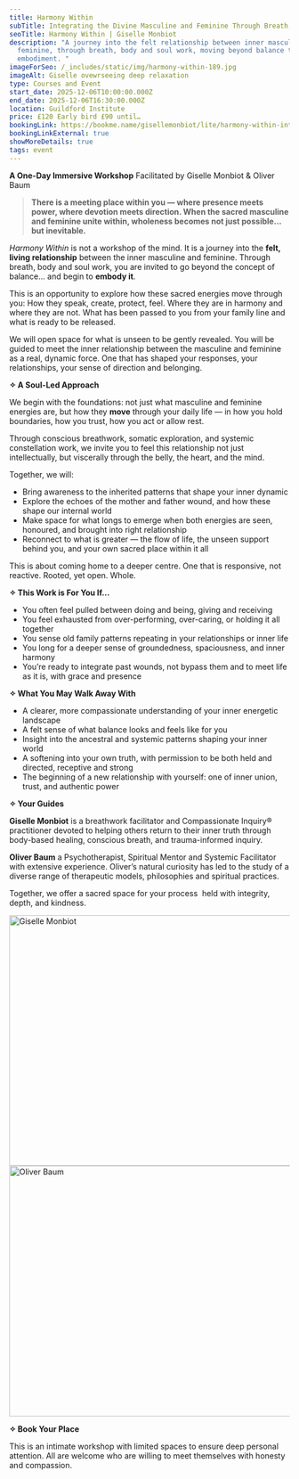 ```yaml
---
title: Harmony Within
subTitle: Integrating the Divine Masculine and Feminine Through Breath, Body & Soul
seoTitle: Harmony Within | Giselle Monbiot
description: "A journey into the felt relationship between inner masculine and
  feminine, through breath, body and soul work, moving beyond balance to
  embodiment. "
imageForSeo: /_includes/static/img/harmony-within-189.jpg
imageAlt: Giselle ovewrseeing deep relaxation
type: Courses and Event
start_date: 2025-12-06T10:00:00.000Z
end_date: 2025-12-06T16:30:00.000Z
location: Guildford Institute
price: £120 Early bird £90 until…
bookingLink: https://bookme.name/gisellemonbiot/lite/harmony-within-integrating-the-divine-masculine-and-feminine-through-breath-body-and-soul
bookingLinkExternal: true
showMoreDetails: true
tags: event
---
```

**A One-Day Immersive Workshop**
Facilitated by Giselle Monbiot & Oliver Baum

> **There is a meeting place within you — where presence meets power, where devotion meets direction. When the sacred masculine and feminine unite within, wholeness becomes not just possible… but inevitable.**

*Harmony Within* is not a workshop of the mind. It is a journey into the **felt, living relationship** between the inner masculine and feminine. Through breath, body and soul work, you are invited to go beyond the concept of balance… and begin to **embody it**.

This is an opportunity to explore how these sacred energies move through you:
How they speak, create, protect, feel.
Where they are in harmony and where they are not.
What has been passed to you from your family line and what is ready to be released.

We will open space for what is unseen to be gently revealed. You will be guided to meet the inner relationship between the masculine and feminine as a real, dynamic force. One that has shaped your responses, your relationships, your sense of direction and belonging.

**✧ A Soul-Led Approach**

We begin with the foundations: not just what masculine and feminine energies are, but how they **move** through your daily life — in how you hold boundaries, how you trust, how you act or allow rest.

Through conscious breathwork, somatic exploration, and systemic constellation work, we invite you to feel this relationship not just intellectually, but viscerally through the belly, the heart, and the mind.

Together, we will:

* Bring awareness to the inherited patterns that shape your inner dynamic
* Explore the echoes of the mother and father wound, and how these shape our internal world
* Make space for what longs to emerge when both energies are seen, honoured, and brought into right relationship
* Reconnect to what is greater — the flow of life, the unseen support behind you, and your own sacred place within it all

This is about coming home to a deeper centre. One that is responsive, not reactive. Rooted, yet open. Whole.

**✧ This Work is For You If…**

* You often feel pulled between doing and being, giving and receiving
* You feel exhausted from over-performing, over-caring, or holding it all together
* You sense old family patterns repeating in your relationships or inner life
* You long for a deeper sense of groundedness, spaciousness, and inner harmony
* You’re ready to integrate past wounds, not bypass them and to meet life as it is, with grace and presence

**✧ What You May Walk Away With**

* A clearer, more compassionate understanding of your inner energetic landscape
* A felt sense of what balance looks and feels like for you
* Insight into the ancestral and systemic patterns shaping your inner world
* A softening into your own truth, with permission to be both held and directed, receptive and strong
* The beginning of a new relationship with yourself: one of inner union, trust, and authentic power

**✧ Your Guides**

**Giselle Monbiot** is a breathwork facilitator and Compassionate Inquiry® practitioner devoted to helping others return to their inner truth through body-based healing, conscious breath, and trauma-informed inquiry.

**Oliver Baum** a Psychotherapist, Spiritual Mentor and Systemic Facilitator with extensive experience. Oliver’s natural curiosity has led to the study of a diverse range of therapeutic models, philosophies and spiritual practices.

Together, we offer a sacred space for your process  held with integrity, depth, and kindness.

<img src="/_includes/static/img/giselle-91.avif" alt="Giselle Monbiot" title="Giselle Monbiot" class="Left" width="600px" height="450px" loading="lazy"/>

<img src="/_includes/static/img/oliver-baum.avif" alt="Oliver Baum" title="Oliver Baum" class="Right" width="600px" height="450px" loading="lazy"/>

**✧ Book Your Place**

This is an intimate workshop with limited spaces to ensure deep personal attention.
All are welcome who are willing to meet themselves with honesty and compassion.
